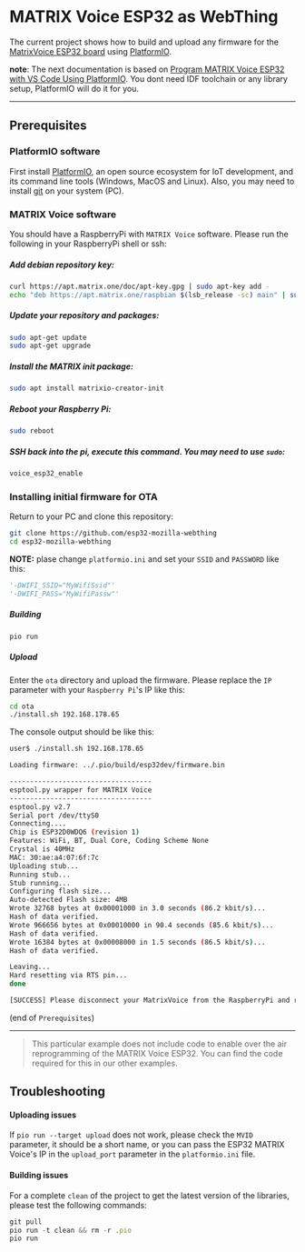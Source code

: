 # MATRIX Voice ESP32 as WebThing

The current project shows how to build and upload any firmware for the [MatrixVoice ESP32 board](https://www.matrix.one/products/voice) using [PlatformIO](https://platformio.org/).

**note**: The next documentation is based on [Program MATRIX Voice ESP32 with VS Code Using PlatformIO](https://www.hackster.io/matrix-labs/program-matrix-voice-esp32-with-vs-code-using-platformio-3dd498). You dont need IDF toolchain or any library setup, PlatformIO will do it for you.

---

## Prerequisites

### PlatformIO software

First install [PlatformIO](http://platformio.org/), an open source ecosystem for IoT development, and its command line tools (Windows, MacOS and Linux). Also, you may need to install [git](http://git-scm.com/) on your system (PC).


### MATRIX Voice software

You should have a RaspberryPi with `MATRIX Voice` software. Please run the following in your RaspberryPi shell or ssh:

##### Add debian repository key:

```bash
curl https://apt.matrix.one/doc/apt-key.gpg | sudo apt-key add -
echo "deb https://apt.matrix.one/raspbian $(lsb_release -sc) main" | sudo tee /etc/apt/sources.list.d/matrixlabs.list
```

##### Update your repository and packages:
```bash
sudo apt-get update
sudo apt-get upgrade
```
#####  Install the MATRIX init package:
```bash
sudo apt install matrixio-creator-init
```
#####  Reboot your Raspberry Pi:
```bash
sudo reboot
```
##### SSH back into the pi, execute this command. You may need to use `sudo`:
```bash
voice_esp32_enable
```

### Installing initial firmware for OTA

Return to your PC and clone this repository:

```bash
git clone https://github.com/esp32-mozilla-webthing
cd esp32-mozilla-webthing
```

**NOTE:** plase change `platformio.ini` and set your `SSID` and `PASSWORD` like this:

```python
'-DWIFI_SSID="MyWifiSsid"'
'-DWIFI_PASS="MyWifiPassw"'
```
##### Building
```bash
pio run
```
##### Upload

Enter the `ota` directory and upload the firmware. Please replace the `IP` parameter with your `Raspberry Pi`'s IP like this:

```bash
cd ota
./install.sh 192.168.178.65
```

The console output should be like this:
```bash
user$ ./install.sh 192.168.178.65

Loading firmware: ../.pio/build/esp32dev/firmware.bin

-----------------------------------
esptool.py wrapper for MATRIX Voice
-----------------------------------
esptool.py v2.7
Serial port /dev/ttyS0
Connecting....
Chip is ESP32D0WDQ6 (revision 1)
Features: WiFi, BT, Dual Core, Coding Scheme None
Crystal is 40MHz
MAC: 30:ae:a4:07:6f:7c
Uploading stub...
Running stub...
Stub running...
Configuring flash size...
Auto-detected Flash size: 4MB
Wrote 32768 bytes at 0x00001000 in 3.0 seconds (86.2 kbit/s)...
Hash of data verified.
Wrote 966656 bytes at 0x00010000 in 90.4 seconds (85.6 kbit/s)...
Hash of data verified.
Wrote 16384 bytes at 0x00008000 in 1.5 seconds (86.5 kbit/s)...
Hash of data verified.

Leaving...
Hard resetting via RTS pin...
done

[SUCCESS] Please disconnect your MatrixVoice from the RaspberryPi and reconnect it alone for future OTA updates.
```
(end of `Prerequisites`)

---

> This particular example does not include code to enable over the air reprogramming of the MATRIX Voice ESP32. You can find the code required for this in our other examples.

## Troubleshooting

#### Uploading issues

If `pio run --target upload` does not work, please check the `MVID` parameter, it should be a short name, or you can pass the ESP32 MATRIX Voice's IP in the `upload_port` parameter in the `platformio.ini` file.

#### Building issues

For a complete `clean` of the project to get the latest version of the libraries, please test the following commands:

```javascript
git pull
pio run -t clean && rm -r .pio
pio run
```
